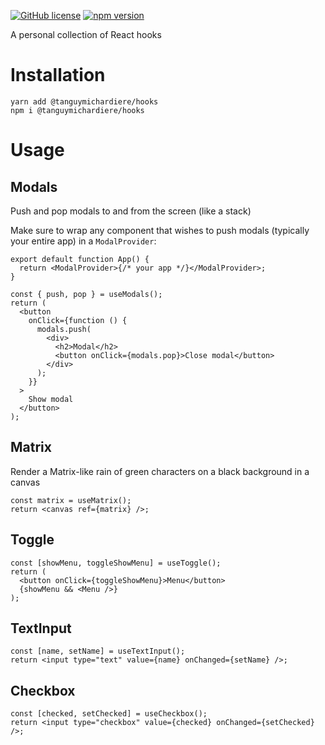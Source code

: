 [![GitHub license](https://img.shields.io/badge/license-MIT-blue.svg)](https://github.com/tanguyMichardiere/hooks/blob/master/LICENSE) [![npm version](https://img.shields.io/npm/v/@tanguymichardiere/hooks.svg?style=flat)](https://www.npmjs.com/package/@tanguymichardiere/hooks)

A personal collection of React hooks

# Installation

```shell
yarn add @tanguymichardiere/hooks
npm i @tanguymichardiere/hooks
```

# Usage

## Modals

Push and pop modals to and from the screen (like a stack)

Make sure to wrap any component that wishes to push modals (typically your entire app) in a `ModalProvider`:

```tsx
export default function App() {
  return <ModalProvider>{/* your app */}</ModalProvider>;
}
```

```tsx
const { push, pop } = useModals();
return (
  <button
    onClick={function () {
      modals.push(
        <div>
          <h2>Modal</h2>
          <button onClick={modals.pop}>Close modal</button>
        </div>
      );
    }}
  >
    Show modal
  </button>
);
```

## Matrix

Render a Matrix-like rain of green characters on a black background in a canvas

```tsx
const matrix = useMatrix();
return <canvas ref={matrix} />;
```

## Toggle

```tsx
const [showMenu, toggleShowMenu] = useToggle();
return (
  <button onClick={toggleShowMenu}>Menu</button>
  {showMenu && <Menu />}
);
```

## TextInput

```tsx
const [name, setName] = useTextInput();
return <input type="text" value={name} onChanged={setName} />;
```

## Checkbox

```tsx
const [checked, setChecked] = useCheckbox();
return <input type="checkbox" value={checked} onChanged={setChecked} />;
```
